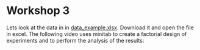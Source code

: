# Workshop 3

Lets look at the data in in [data_example.xlsx](/Week_2/Workshop_4/data_example.xlsx). Download it and open the file in excel. The following video uses minitab to create a factorial design of experiments and to perform the analysis of the results: 

[![Minitab DOE - Full Factorial Analysis](data:image/gif;base64,R0lGODlhAQABAIAAAAAAAP///yH5BAEAAAAALAAAAAABAAEAAAIBRAA7)](https://www.youtube.com/watch?v=v3Epk5de8MQ "Minitab DOE - Full Factorial Analysis")

